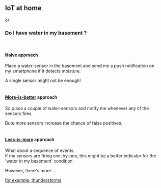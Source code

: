 ## IoT at home 
or 

### Do I have water in my basement ?<ht>

<br>

#### Naive approach

Place a water-sensor in the basement and send me a push notification on my smartphone if it detects moisture.<br>

A single sensor might not be enough! <br><br>

#### [More-is-better](http://www.energy2engage.com/hs-fs/hub/129961/file-296483410-jpeg/images/more_is_better.jpeg?t=1490990984108&width=400&height=300&name=more_is_better.jpeg) approach

So place a couple of water-sensors and notify me whenever any of the sensors fires <br>

Bute more sensors increase the chance of false positives. <br><br>

#### [Less-is-more](http://68.media.tumblr.com/9f38b8043253a41c401142e573dfa400/tumblr_inline_njlongROsx1szr6tl.jpg) approach  

What about a sequence of events:<br>
If my sensors are firing one-by-one, this might be a better indicator for the 'water in my basement' condition<br>

However, there's more ...

[for example, thunderstorms](WaterSensorsWeather.md)



